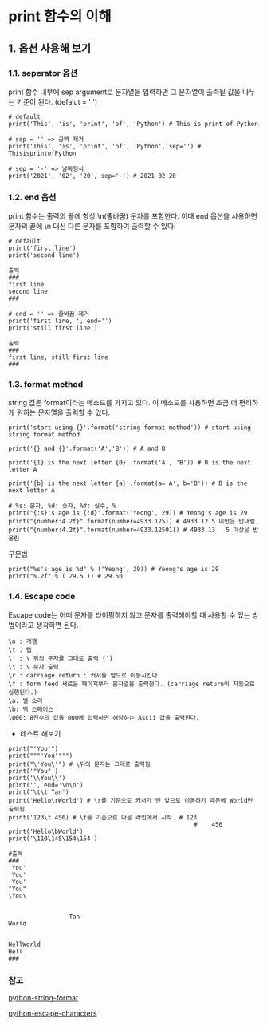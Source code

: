 # print 함수의 이해

## 1. 옵션 사용해 보기

### 1.1. seperator 옵션
print 함수 내부에 sep argument로 문자열을 입력하면 그 문자열이 출력될 값을 나누는 기준이 된다. (defalut = ' ') 
```
# default
print('This', 'is', 'print', 'of', 'Python') # This is print of Python

# sep = '' => 공백 제거
print('This', 'is', 'print', 'of', 'Python', sep='') # ThisisprintofPython

# sep = '-' => 날짜형식
print('2021', '02', '20', sep='-') # 2021-02-20
```

### 1.2. end 옵션
print 함수는 출력의 끝에 항상 \n(줄바꿈) 문자를 포함한다. 이때 end 옵션을 사용하면 문자의 끝에 \n 대신 다른 문자를 포함하여 출력할 수 있다.

```
# default
print('first line') 
print('second line')

출력
### 
first line
second line
###

# end = '' => 줄바꿈 제거
print('first line, ', end='')
print('still first line')

출력
###
first line, still first line
###
```

### 1.3. format method
string 값은 format이라는 메소드를 가지고 있다.
이 메소드를 사용하면 조금 더 편리하게 원하는 문자열을 출력할 수 있다.

```
print('start using {}'.format('string format method')) # start using string format method

print('{} and {}'.format('A','B')) # A and B

print('{1} is the next letter {0}'.format('A', 'B')) # B is the next letter A

print('{b} is the next letter {a}'.format(a='A', b='B')) # B is the next letter A

# %s: 문자, %d: 숫자, %f: 실수, %
print("{:s}'s age is {:d}".format('Yeong', 29)) # Yeong's age is 29
print("{number:4.2f}".format(number=4933.125)) # 4933.12 5 미만은 반내림
print("{number:4.2f}".format(number=4933.12501)) # 4933.13   5 이상은 반올림
```

구문법
```
print("%s's age is %d" % ('Yeong', 29)) # Yeong's age is 29
print("%.2f" % ( 29.5 )) # 29.50 
```

### 1.4. Escape code
Escape code는 어떠 문자를 타이핑하지 않고 문자를 출력해야할 때 사용할 수 있는 방법이라고 생각하면 된다.

```
\n : 개행
\t : 탭
\' : \ 뒤의 문자를 그대로 출력 (')
\\ : \ 문자 출력
\r : carriage return : 커서를 앞으로 이동시킨다.
\f : form feed 새로운 페이지부터 문자열을 출력한다. (carriage return이 자동으로 실행된다.)
\a: 벨 소리
\b: 백 스페이스
\000: 8진수의 값을 000에 입력하면 해당하는 Ascii 값을 출력한다.
```

- 테스트 해보기
```
print("'You'")
print("""'You'""")
print("\'You\'") # \뒤의 문자는 그대로 출력됨
print('"You"')
print('\\You\\')
print('', end='\n\n')
print('\t\t Tan')
print('Hello\rWorld') # \r를 기준으로 커서가 맨 앞으로 이동하기 때문에 World만 출력됨
print('123\f'456) # \f를 기준으로 다음 라인에서 시작. # 123
                                                    #    456
print('Hello\bWorld')
print('\110\145\154\154')

#출력
###
'You'
'You'
'You'
"You"
\You\


                 Tan
World


HellWorld
Hell
###
```

### 참고
[python-string-format](https://www.w3schools.com/python/ref_string_format.asp)

[python-escape-characters](https://www.w3schools.com/python/gloss_python_escape_characters.asp)
